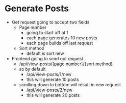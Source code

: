 
# Generate Posts

- Get request going to accept two fields
	- Page number
		- going to start off at 1
		- each page generates 10 new posts
		- each page builds off last request
	- Sort method
		- default is sort new
- Frontend going to send out request
	- /api/view-posts/{page number}/{sort method}
	- so by default
		- /api/view-posts/1/new
		- this will generate 10 posts
	- scrolling down to bottom will result in new request
		- /api/view-posts/2/new
		- this will generate 20 posts
